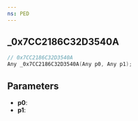 ```yaml
---
ns: PED
---
```

## _0x7CC2186C32D3540A

```c
// 0x7CC2186C32D3540A
Any _0x7CC2186C32D3540A(Any p0, Any p1);
```

## Parameters
* **p0**:
* **p1**:

